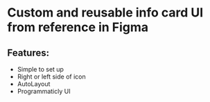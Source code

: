 # Custom and reusable info card UI from reference in Figma

## Features:
- Simple to set up
- Right or left side of icon
- AutoLayout
- Programmaticly UI